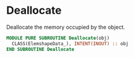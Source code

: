 # Deallocate

<!-- markdownlint-disable MD041 MD013 MD033 MD012 -->

Deallocate the memory occupied by the object.

```fortran
MODULE PURE SUBROUTINE Deallocate(obj)
  CLASS(ElemshapeData_), INTENT(INOUT) :: obj
END SUBROUTINE Deallocate
```

